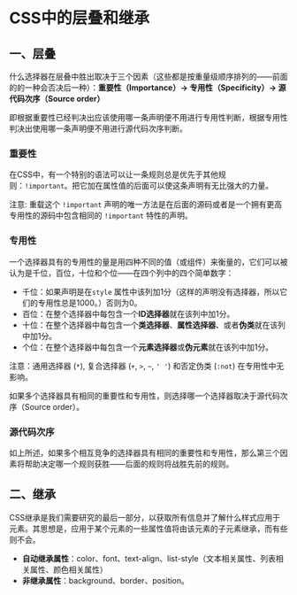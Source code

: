 # CSS中的层叠和继承

## 一、层叠

什么选择器在层叠中胜出取决于三个因素（这些都是按重量级顺序排列的——前面的的一种会否决后一种）：**重要性（Importance）-> 专用性（Specificity）-> 源代码次序（Source order）**

即根据重要性已经判决出应该使用哪一条声明便不用进行专用性判断，根据专用性判决出使用哪一条声明便不用进行源代码次序判断。

### 重要性

在CSS中，有一个特别的语法可以让一条规则总是优先于其他规则：`!important`。把它加在属性值的后面可以使这条声明有无比强大的力量。

注意: 重载这个 `!important` 声明的唯一方法是在后面的源码或者是一个拥有更高专用性的源码中包含相同的 `!important` 特性的声明。

### 专用性

一个选择器具有的专用性的量是用四种不同的值（或组件）来衡量的，它们可以被认为是千位，百位，十位和个位——在四个列中的四个简单数字：

- 千位：如果声明是在`style` 属性中该列加1分（这样的声明没有选择器，所以它们的专用性总是1000。）否则为0。
- 百位：在整个选择器中每包含一个**ID选择器**就在该列中加1分。
- 十位：在整个选择器中每包含一个**类选择器**、**属性选择器**、或者**伪类**就在该列中加1分。
- 个位：在整个选择器中每包含一个**元素选择器**或**伪元素**就在该列中加1分。

注意：通用选择器 (`*`), 复合选择器 (`+`, `>`, `~`, `' '`) 和否定伪类 (`:not`) 在专用性中无影响。

如果多个选择器具有相同的重要性和专用性，则选择哪一个选择器取决于源代码次序（Source order）。

### 源代码次序

如上所述，如果多个相互竞争的选择器具有相同的重要性和专用性，那么第三个因素将帮助决定哪一个规则获胜——后面的规则将战胜先前的规则。

## 二、继承

CSS继承是我们需要研究的最后一部分，以获取所有信息并了解什么样式应用于元素。其思想是，应用于某个元素的一些属性值将由该元素的子元素继承，而有些则不会。

- **自动继承属性**：color、font、text-align、list-style（文本相关属性、列表相关属性、颜色相关属性）
- **非继承属性**：background、border、position。
